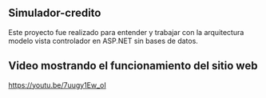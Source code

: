 ## Simulador-credito 

Este proyecto fue realizado para entender y trabajar con la arquitectura modelo vista controlador en ASP.NET
sin bases de datos.

## Video mostrando el funcionamiento del sitio web

https://youtu.be/7uugy1Ew_oI
